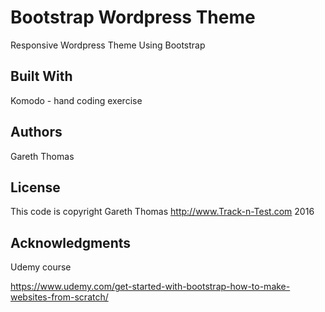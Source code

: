 # Bootstrap Wordpress Theme

Responsive Wordpress Theme Using Bootstrap


## Built With

Komodo - hand coding exercise


## Authors

Gareth Thomas

## License

This code is copyright Gareth Thomas http://www.Track-n-Test.com 2016

## Acknowledgments

Udemy course

https://www.udemy.com/get-started-with-bootstrap-how-to-make-websites-from-scratch/
